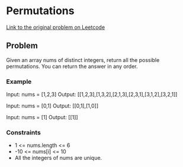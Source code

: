 # Permutations

[Link to the original problem on Leetcode](https://leetcode.com/problems/permutations/)

## Problem

Given an array nums of distinct integers, return all the possible permutations. You can return the answer in any order.

### Example

Input: nums = [1,2,3]
Output: [[1,2,3],[1,3,2],[2,1,3],[2,3,1],[3,1,2],[3,2,1]]

Input: nums = [0,1]
Output: [[0,1],[1,0]]

Input: nums = [1]
Output: [[1]]

### Constraints

- 1 <= nums.length <= 6
- -10 <= nums[i] <= 10
- All the integers of nums are unique.